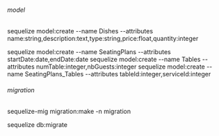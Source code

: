 ###### model

sequelize model:create --name Dishes --attributes name:string,description:text,type:string,price:float,quantity:integer

sequelize model:create --name SeatingPlans --attributes startDate:date,endDate:date
sequelize model:create --name Tables --attributes numTable:integer,nbGuests:integer
sequelize model:create --name SeatingPlans_Tables --attributes tableId:integer,serviceId:integer

###### migration

sequelize-mig migration:make -n migration

sequelize db:migrate
